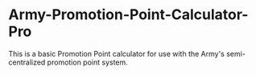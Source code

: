 # Army-Promotion-Point-Calculator-Pro
 
This is a basic Promotion Point calculator for use with the Army's semi-centralized promotion point system.
